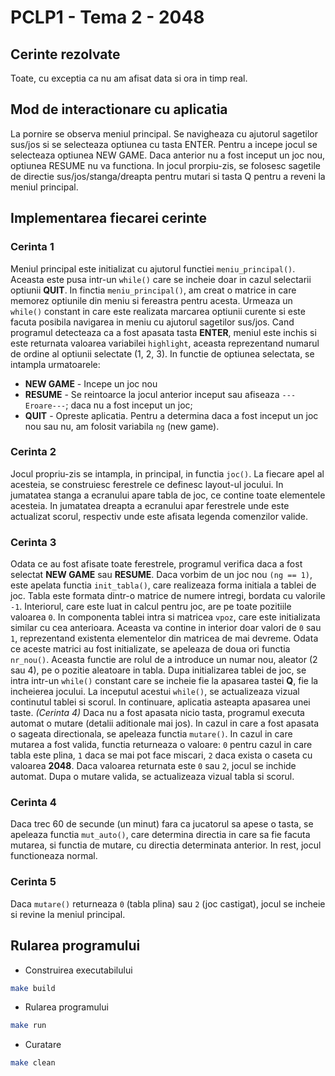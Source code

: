 # PCLP1 - Tema 2 - 2048

## Cerinte rezolvate

Toate, cu exceptia ca nu am afisat data si ora in timp real.

## Mod de interactionare cu aplicatia

La pornire se observa meniul principal. Se navigheaza cu ajutorul sagetilor
sus/jos si se selecteaza optiunea cu tasta ENTER. Pentru a incepe jocul se
selecteaza optiunea NEW GAME. Daca anterior nu a fost inceput un joc nou,
optiunea RESUME nu va functiona. In jocul prorpiu-zis, se folosesc
sagetile de directie sus/jos/stanga/dreapta pentru mutari si tasta Q pentru
a reveni la meniul principal.

## Implementarea fiecarei cerinte

### Cerinta 1

Meniul principal este initializat cu ajutorul functiei `meniu_principal()`.
Aceasta este pusa intr-un `while()` care se incheie doar in cazul selectarii
optiunii **QUIT**. In finctia `meniu_principal()`, am creat o matrice in care memorez
optiunile din meniu si fereastra pentru acesta. Urmeaza un `while()` constant
in care este realizata marcarea optiunii curente si este facuta posibila
navigarea in meniu cu ajutorul sagetilor sus/jos. Cand programul detecteaza ca
a fost apasata tasta **ENTER**, meniul este inchis si este returnata valoarea
variabilei `highlight`, aceasta reprezentand numarul de ordine al optiunii
selectate (1, 2, 3). In functie de optiunea selectata, se intampla urmatoarele:

* **NEW GAME** - Incepe un joc nou
* **RESUME** - Se reintoarce la jocul anterior inceput sau afiseaza `---Eroare---`;
daca nu a fost inceput un joc;
* **QUIT** - Opreste aplicatia.
Pentru a determina daca a fost inceput un joc nou sau nu, am folosit
variabila `ng` (new game).

### Cerinta 2

Jocul propriu-zis se intampla, in principal, in functia `joc()`. La fiecare
apel al acesteia, se construiesc ferestrele ce definesc layout-ul jocului.
In jumatatea stanga a ecranului apare tabla de joc, ce contine toate elementele
acesteia. In jumatatea dreapta a ecranului apar ferestrele unde este actualizat
scorul, respectiv unde este afisata legenda comenzilor valide.

### Cerinta 3

Odata ce au fost afisate toate ferestrele, programul verifica daca a fost
selectat **NEW GAME** sau **RESUME**. Daca vorbim de un joc nou `(ng == 1)`, este
apelata functia `init_tabla()`, care realizeaza forma initiala a tablei de joc.
Tabla este formata dintr-o matrice de numere intregi, bordata cu valorile
`-1`. Interiorul, care este luat in calcul pentru joc, are pe toate pozitiile
valoarea `0`. In componenta tablei intra si matricea `vpoz`, care este initializata
similar cu cea anterioara. Aceasta va contine in interior doar valori de `0` sau
`1`, reprezentand existenta elementelor din matricea de mai devreme. Odata ce
aceste matrici au fost initializate, se apeleaza de doua ori functia `nr_nou()`.
Aceasta functie are rolul de a introduce un numar nou, aleator (2 sau 4), pe o
pozitie aleatoare in tabla. Dupa initializarea tablei de joc, se intra intr-un
`while()` constant care se incheie fie la apasarea tastei **Q**, fie la incheierea
jocului. La inceputul acestui `while()`, se actualizeaza vizual continutul tablei si
scorul. In continuare, aplicatia asteapta apasarea unei taste. *(Cerinta 4)* Daca
nu a fost apasata nicio tasta, programul executa automat o mutare (detalii
aditionale mai jos). In cazul in care a fost apasata o sageata directionala,
se apeleaza functia `mutare()`. In cazul in care mutarea a fost valida, functia
returneaza o valoare: `0` pentru cazul in care tabla este plina, `1` daca se mai pot
face miscari, `2` daca exista o caseta cu valoarea **2048**. Daca valoarea returnata
este `0` sau `2`, jocul se inchide automat. Dupa o mutare valida, se actualizeaza
vizual tabla si scorul.

### Cerinta 4

Daca trec 60 de secunde (un minut) fara ca jucatorul sa apese o tasta, se apeleaza
functia `mut_auto()`, care determina directia in care sa fie facuta mutarea, si
functia de mutare, cu directia determinata anterior. In rest, jocul functioneaza
normal.

### Cerinta 5

Daca `mutare()` returneaza `0` (tabla plina) sau `2` (joc castigat), jocul se incheie
si revine la meniul principal.

## Rularea programului

* Construirea executabilului

```bash
make build
```

* Rularea programului

```bash
make run
```

* Curatare

```bash
make clean
```
